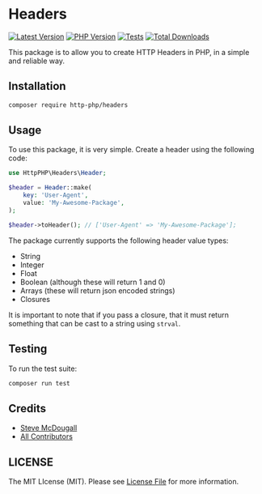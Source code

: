 # Headers

<!-- BADGES_START -->
[![Latest Version][badge-release]][packagist]
[![PHP Version][badge-php]][php]
[![Tests][badge-tests]][tests]
[![Total Downloads][badge-downloads]][downloads]

[badge-tests]: https://github.com/http-php/headers/actions/workflows/test.yml/badge.svg
[badge-release]: https://img.shields.io/packagist/v/http-php/headers.svg?style=flat-square&label=release
[badge-php]: https://img.shields.io/packagist/php-v/http-php/headers.svg?style=flat-square
[badge-downloads]: https://img.shields.io/packagist/dt/http-php/headers.svg?style=flat-square&colorB=mediumvioletred

[packagist]: https://packagist.org/packages/http-php/headers
[php]: https://php.net
[downloads]: https://packagist.org/packages/http-php/headers
[tests]: https://github.com/http-php/headers/actions/workflows/test.yml
<!-- BADGES_END -->

This package is to allow you to create HTTP Headers in PHP, in a simple and reliable way.

## Installation

```bash
composer require http-php/headers
```

## Usage

To use this package, it is very simple. Create a header using the following code:

```php
use HttpPHP\Headers\Header;

$header = Header::make(
    key: 'User-Agent',
    value: 'My-Awesome-Package',
);

$header->toHeader(); // ['User-Agent' => 'My-Awesome-Package'];
```

The package currently supports the following header value types:

- String
- Integer
- Float
- Boolean (although these will return 1 and 0)
- Arrays (these will return json encoded strings)
- Closures

It is important to note that if you pass a closure, that it must return something that can be cast to a string using `strval`.

## Testing

To run the test suite:

```bash
composer run test
```

## Credits

- [Steve McDougall](https://github.com/JustSteveKing)
- [All Contributors](../../contributors)

## LICENSE

The MIT LIcense (MIT). Please see [License File](./LICENSE) for more information.